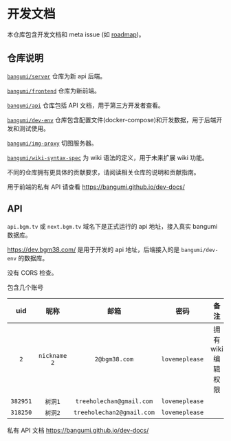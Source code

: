 # 开发文档

本仓库包含开发文档和 meta issue (如 [roadmap](https://github.com/bangumi/dev-docs/issues/1))。

## 仓库说明

[`bangumi/server`](https://github.com/bangumi/server) 仓库为新 api 后端。

[`bangumi/frontend`](https://github.com/bangumi/frontend) 仓库为新前端。

[`bangumi/api`](https://github.com/bangumi/api) 仓库包括 API 文档，用于第三方开发者查看。

[`bangumi/dev-env`](https://github.com/bangumi/dev-env) 仓库包含配置文件(docker-compose)和开发数据，用于后端开发和测试使用。

[`bangumi/img-proxy`](https://github.com/bangumi/img-proxy) 切图服务器。

[`bangumi/wiki-syntax-spec`](https://github.com/bangumi/wiki-syntax-spec) 为 wiki 语法的定义，用于未来扩展 wiki 功能。

不同的仓库拥有更具体的贡献要求，请阅读相关仓库的说明和贡献指南。

用于前端的私有 API 请查看 https://bangumi.github.io/dev-docs/

## API

`api.bgm.tv` 或 `next.bgm.tv` 域名下是正式运行的 api 地址，接入真实 bangumi 数据库。

https://dev.bgm38.com/ 是用于开发的 api 地址，后端接入的是 `bangumi/dev-env` 的数据库。

没有 CORS 检查。

包含几个账号

|   uid    |     昵称     |           邮箱            |      密码      |        备注        |
| :------: | :----------: | :-----------------------: | :------------: | :----------------: |
|   `2`    | `nickname 2` |       `2@bgm38.com`       | `lovemeplease` | 拥有 wiki 编辑权限 |
| `382951` |   `树洞1`    | `treeholechan@gmail.com`  | `lovemeplease` |                    |
| `318250` |   `树洞2`    | `treeholechan2@gmail.com` | `lovemeplease` |                    |

私有 API 文档 https://bangumi.github.io/dev-docs/

